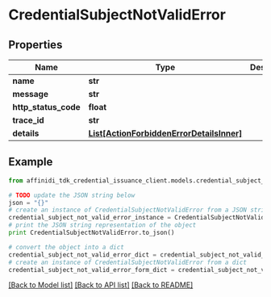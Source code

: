 # CredentialSubjectNotValidError

## Properties

| Name                 | Type                                                                              | Description | Notes      |
| -------------------- | --------------------------------------------------------------------------------- | ----------- | ---------- |
| **name**             | **str**                                                                           |             |
| **message**          | **str**                                                                           |             |
| **http_status_code** | **float**                                                                         |             |
| **trace_id**         | **str**                                                                           |             |
| **details**          | [**List[ActionForbiddenErrorDetailsInner]**](ActionForbiddenErrorDetailsInner.md) |             | [optional] |

## Example

```python
from affinidi_tdk_credential_issuance_client.models.credential_subject_not_valid_error import CredentialSubjectNotValidError

# TODO update the JSON string below
json = "{}"
# create an instance of CredentialSubjectNotValidError from a JSON string
credential_subject_not_valid_error_instance = CredentialSubjectNotValidError.from_json(json)
# print the JSON string representation of the object
print CredentialSubjectNotValidError.to_json()

# convert the object into a dict
credential_subject_not_valid_error_dict = credential_subject_not_valid_error_instance.to_dict()
# create an instance of CredentialSubjectNotValidError from a dict
credential_subject_not_valid_error_form_dict = credential_subject_not_valid_error.from_dict(credential_subject_not_valid_error_dict)
```

[[Back to Model list]](../README.md#documentation-for-models) [[Back to API list]](../README.md#documentation-for-api-endpoints) [[Back to README]](../README.md)

